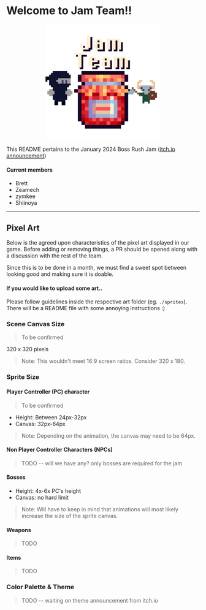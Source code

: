 # Welcome to Jam Team!!

<div align="center">
    <img src="./static/logo-jam-team.gif" width=300 alt="Jam Team logo" />
</div>

This README pertains to the January 2024 Boss Rush Jam ([itch.io announcement](https://itch.io/jam/boss-rush-jam-2024#:~:text=You%20have%20one%20month%20to,as%20many%20bosses%20as%20possible.))

#### Current members

- Brett
- Zeamech
- zymkee
- Shiinoya

---

## Pixel Art

Below is the agreed upon characteristics of the pixel art displayed in our game. Before adding or removing things, a PR should be opened along with a discussion with the rest of the team.

Since this is to be done in a month, we must find a sweet spot between looking good and making sure it is doable.

#### If you would like to upload some art..

Please follow guidelines inside the respective art folder (eg. `./sprites`). There will be a README file with some annoying instructions :)

### Scene Canvas Size

> To be confirmed

320 x 320 pixels

> Note: This wouldn't meet 16:9 screen ratios. Consider 320 x 180.

### Sprite Size

#### Player Controller (PC) character

> To be confirmed

- Height: Between 24px-32px
- Canvas: 32px-64px

> Note: Depending on the animation, the canvas may need to be 64px.

#### Non Player Controller Characters (NPCs)

> TODO -- will we have any? only bosses are required for the jam

#### Bosses

- Height: 4x-6x PC's height
- Canvas: no hard limit

> Note: Will have to keep in mind that animations will most likely increase the size of the sprite canvas.

#### Weapons

> TODO

#### Items

> TODO

### Color Palette & Theme

> TODO -- waiting on theme announcement from itch.io
